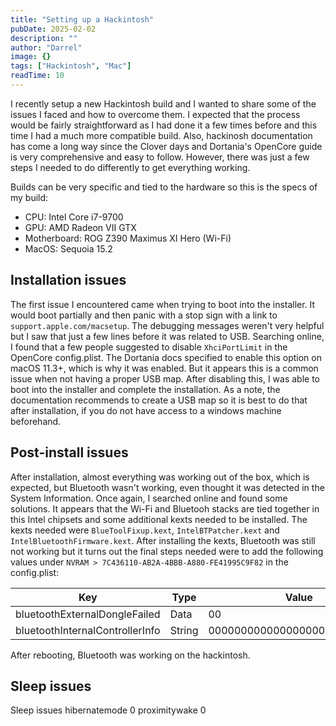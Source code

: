 ```yaml
---
title: "Setting up a Hackintosh"
pubDate: 2025-02-02
description: ""
author: "Darrel"
image: {}
tags: ["Hackintosh", "Mac"]
readTime: 10
---
```



I recently setup a new Hackintosh build and I wanted to share some of the issues I faced and how to overcome them. I expected that the process would be fairly straightforward as I had done it a few times before and this time I had a much more compatible build. Also, hackinosh documentation has come a long way since the Clover days and Dortania's OpenCore guide is very comprehensive and easy to follow. However, there was just a few steps I needed to do differently to get everything working. 

Builds can be very specific and tied to the hardware so this is the specs of my build:

- CPU: Intel Core i7-9700
- GPU: AMD Radeon VII GTX
- Motherboard:  ROG Z390 Maximus XI Hero (Wi-Fi)
- MacOS: Sequoia 15.2

## Installation issues

The first issue I encountered came when trying to boot into the installer. It would boot partially and then panic with a stop sign with a link to `support.apple.com/macsetup`. The debugging messages weren't very helpful but I saw that just a few lines before it was related to USB. Searching online, I found that a few people suggested to disable `XhciPortLimit` in the OpenCore config.plist. The Dortania docs specified to enable this option on macOS 11.3+, which is why it was enabled. But it appears this is a common issue when not having a proper USB map. After disabling this, I was able to boot into the installer and complete the installation. As a note, the documentation recommends to create a USB map so it is best to do that after installation, if you do not have access to a windows machine beforehand.


## Post-install issues

After installation, almost everything was working out of the box, which is expected, but Bluetooth wasn't working, even thought it was detected in the System Information. Once again, I searched online and found some solutions. It appears that the Wi-Fi and Bluetooh stacks are tied together in this Intel chipsets and some additional kexts needed to be installed. The kexts needed were `BlueToolFixup.kext`, `IntelBTPatcher.kext` and `IntelBluetoothFirmware.kext`. After installing the kexts, Bluetooth was still not working but it turns out the final steps needed were to add the following values under `NVRAM > 7C436110-AB2A-4BBB-A880-FE41995C9F82` in the config.plist:

| Key | Type | Value |
| ----------- | ----------- | ----------- |
| bluetoothExternalDongleFailed | Data | 00 |
| bluetoothInternalControllerInfo | String | 0000000000000000000000000000 |

After rebooting, Bluetooth was working on the hackintosh.

## Sleep issues

Sleep issues
hibernatemode 0
proximitywake 0